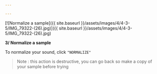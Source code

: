 ```yaml
---

---
```


[![Normalize a sample]({{ site.baseurl }}/assets/images/4/4-3-5/IMG_79322-(26).jpg)]({{
site.baseurl }}/assets/images/4/4-3-5/IMG_79322-(26).jpg)

**3/ Normalize a sample**

To normalize your sound, click `"NORMALIZE"`

> Note : this action is destructive, you can go back so make a copy of your sample before trying
